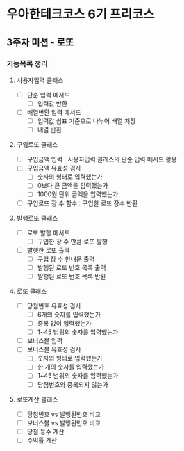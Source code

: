 # 우아한테크코스 6기 프리코스

## 3주차 미션 - 로또

### 기능목록 정리

1. 사용자입력 클래스

   - [ ] 단순 입력 메서드
     - [ ] 입력값 반환
   - [ ] 배열변환 입력 메서드
     - [ ] 입력값 쉼표 기준으로 나누어 배열 저장
     - [ ] 배열 반환

2. 구입로또 클래스

   - [ ] 구입금액 입력 : 사용자입력 클래스의 단순 입력 메서드 활용
   - [ ] 구입금액 유효성 검사
     - [ ] 숫자의 형태로 입력했는가
     - [ ] 0보다 큰 금액을 입력했는가
     - [ ] 1000원 단위 금액을 입력했는가
   - [ ] 구입로또 장 수 함수 : 구입한 로또 장수 반환

3. 발행로또 클래스

   - [ ] 로또 발행 메서드
     - [ ] 구입한 장 수 만큼 로또 발행
   - [ ] 발행한 로또 출력
     - [ ] 구입 장 수 안내문 출력
     - [ ] 발행된 로또 번호 목록 출력
     - [ ] 발행된 로또 번호 목록 반환

4. 로또 클래스

   - [ ] 당첨번호 유효성 검사
     - [ ] 6개의 숫자를 입력했는가
     - [ ] 중복 없이 입력했는가
     - [ ] 1~45 범위의 숫자를 입력했는가
   - [ ] 보너스볼 입력
   - [ ] 보너스볼 유효성 검사
     - [ ] 숫자의 형태로 입력했는가
     - [ ] 한 개의 숫자를 입력했는가
     - [ ] 1~45 범위의 숫자를 입력했는가
     - [ ] 당첨번호와 중복되지 않는가

5. 로또계산 클래스

   - [ ] 당첨번호 vs 발행된번호 비교
   - [ ] 보너스볼 vs 발행된번호 비교
   - [ ] 당첨 등수 계산
   - [ ] 수익률 계산
